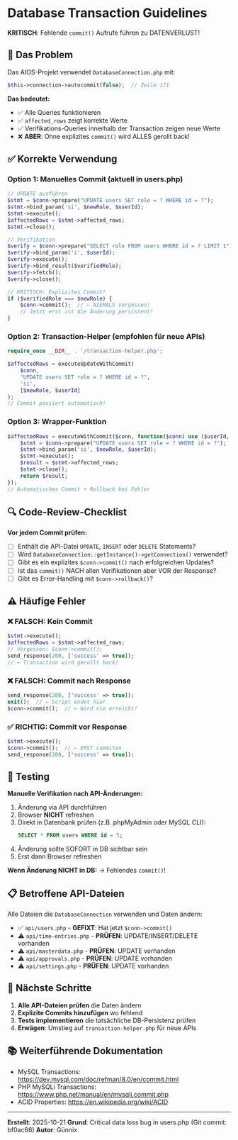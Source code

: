 # Database Transaction Guidelines

**KRITISCH**: Fehlende `commit()` Aufrufe führen zu DATENVERLUST!

## 🚨 Das Problem

Das AIOS-Projekt verwendet `DatabaseConnection.php` mit:
```php
$this->connection->autocommit(false);  // Zeile 171
```

**Das bedeutet:**
- ✅ Alle Queries funktionieren
- ✅ `affected_rows` zeigt korrekte Werte
- ✅ Verifikations-Queries innerhalb der Transaction zeigen neue Werte
- ❌ **ABER**: Ohne explizites `commit()` wird ALLES gerollt back!

## ✅ Korrekte Verwendung

### Option 1: Manuelles Commit (aktuell in users.php)

```php
// UPDATE ausführen
$stmt = $conn->prepare("UPDATE users SET role = ? WHERE id = ?");
$stmt->bind_param('si', $newRole, $userId);
$stmt->execute();
$affectedRows = $stmt->affected_rows;
$stmt->close();

// Verifikation
$verify = $conn->prepare("SELECT role FROM users WHERE id = ? LIMIT 1");
$verify->bind_param('i', $userId);
$verify->execute();
$verify->bind_result($verifiedRole);
$verify->fetch();
$verify->close();

// KRITISCH: Explizites Commit!
if ($verifiedRole === $newRole) {
    $conn->commit();  // ← NIEMALS vergessen!
    // Jetzt erst ist die Änderung persistent!
}
```

### Option 2: Transaction-Helper (empfohlen für neue APIs)

```php
require_once __DIR__ . '/transaction-helper.php';

$affectedRows = executeUpdateWithCommit(
    $conn,
    "UPDATE users SET role = ? WHERE id = ?",
    'si',
    [$newRole, $userId]
);
// Commit passiert automatisch!
```

### Option 3: Wrapper-Funktion

```php
$affectedRows = executeWithCommit($conn, function($conn) use ($userId, $newRole) {
    $stmt = $conn->prepare("UPDATE users SET role = ? WHERE id = ?");
    $stmt->bind_param('si', $newRole, $userId);
    $stmt->execute();
    $result = $stmt->affected_rows;
    $stmt->close();
    return $result;
});
// Automatisches Commit + Rollback bei Fehler
```

## 🔍 Code-Review-Checklist

**Vor jedem Commit prüfen:**

- [ ] Enthält die API-Datei `UPDATE`, `INSERT` oder `DELETE` Statements?
- [ ] Wird `DatabaseConnection::getInstance()->getConnection()` verwendet?
- [ ] Gibt es ein explizites `$conn->commit()` nach erfolgreichen Updates?
- [ ] Ist das `commit()` NACH allen Verifikationen aber VOR der Response?
- [ ] Gibt es Error-Handling mit `$conn->rollback()`?

## ⚠️ Häufige Fehler

### ❌ FALSCH: Kein Commit
```php
$stmt->execute();
$affectedRows = $stmt->affected_rows;
// Vergessen: $conn->commit();
send_response(200, ['success' => true]);
// ← Transaction wird gerollt back!
```

### ❌ FALSCH: Commit nach Response
```php
send_response(200, ['success' => true]);
exit();  // ← Script endet hier
$conn->commit();  // ← Wird nie erreicht!
```

### ✅ RICHTIG: Commit vor Response
```php
$stmt->execute();
$conn->commit();  // ← ERST commiten
send_response(200, ['success' => true]);
```

## 🧪 Testing

**Manuelle Verifikation nach API-Änderungen:**

1. Änderung via API durchführen
2. Browser **NICHT** refreshen
3. Direkt in Datenbank prüfen (z.B. phpMyAdmin oder MySQL CLI):
   ```sql
   SELECT * FROM users WHERE id = 5;
   ```
4. Änderung sollte SOFORT in DB sichtbar sein
5. Erst dann Browser refreshen

**Wenn Änderung NICHT in DB:**
→ Fehlendes `commit()`!

## 📋 Betroffene API-Dateien

Alle Dateien die `DatabaseConnection` verwenden und Daten ändern:

- ✅ `api/users.php` - **GEFIXT**: Hat jetzt `$conn->commit()`
- ⚠️ `api/time-entries.php` - **PRÜFEN**: UPDATE/INSERT/DELETE vorhanden
- ⚠️ `api/masterdata.php` - **PRÜFEN**: UPDATE vorhanden
- ⚠️ `api/approvals.php` - **PRÜFEN**: UPDATE vorhanden
- ⚠️ `api/settings.php` - **PRÜFEN**: UPDATE vorhanden

## 🔧 Nächste Schritte

1. **Alle API-Dateien prüfen** die Daten ändern
2. **Explizite Commits hinzufügen** wo fehlend
3. **Tests implementieren** die tatsächliche DB-Persistenz prüfen
4. **Erwägen**: Umstieg auf `transaction-helper.php` für neue APIs

## 📚 Weiterführende Dokumentation

- MySQL Transactions: https://dev.mysql.com/doc/refman/8.0/en/commit.html
- PHP MySQLi Transactions: https://www.php.net/manual/en/mysqli.commit.php
- ACID Properties: https://en.wikipedia.org/wiki/ACID

---

**Erstellt**: 2025-10-21
**Grund**: Critical data loss bug in users.php (Git commit: bf0ac66)
**Autor**: Günnix

